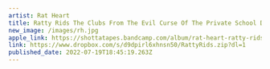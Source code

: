 ```yaml
---
artist: Rat Heart
title: Ratty Rids The Clubs From The Evil Curse Of The Private School DJ's
new_image: /images/rh.jpg
apple_link: https://shottatapes.bandcamp.com/album/rat-heart-ratty-rids-the-clubs-from-the-evil-curse-of-the-private-school-djs
link: https://www.dropbox.com/s/d9dpirl6xhnsn50/RattyRids.zip?dl=1
published_date: 2022-07-19T18:45:19.263Z
---
```

